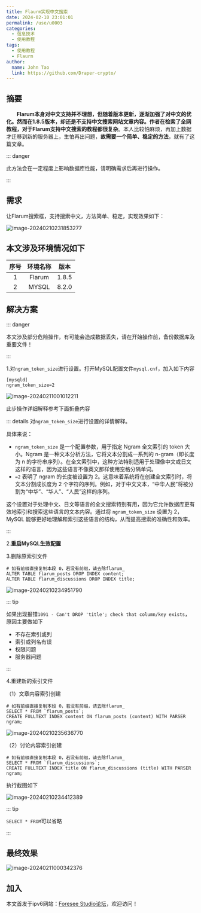 ```yaml
---
title: Flaurm实现中文搜索
date: 2024-02-10 23:01:01
permalink: /use/u0003
categories: 
  - 信息技术
  - 使用教程
tags: 
  - 使用教程
  - Flaurm
author: 
  name: John Tao
  link: https://github.com/Draper-crypto/
---
```

## 摘要

&emsp;**&emsp;Flarum本身对中文支持并不理想，但随着版本更新，逐渐加强了对中文的优化。**然而在1.8.5版本，却还是不支持中文搜索网站文章内容。作者在检索了全网教程，对于Flarum支持中文搜索的教程**都很复杂**。本人比较怕麻烦，再加上数据才迁移到新的服务器上，生怕再出问题，**故需要一个简单、稳定的方法**，就有了这篇文章。

<!-- more -->

::: danger

此方法会在一定程度上影响数据库性能，请明确需求后再进行操作。

:::



## 需求

让Flarum搜索框，支持搜索中文，方法简单、稳定，实现效果如下：

![image-20240210231853277](https://typora-img-1301299232.cos.ap-shanghai.myqcloud.com/img2/202402102318348.png)

## 本文涉及环境情况如下

| 序号 | 环境名称 | 版本  |
| :--: | :------: | :---: |
|  1   |  Flarum  | 1.8.5 |
|  2   |  MYSQL   | 8.2.0 |

## 解决方案

::: danger

本文涉及部分危险操作，有可能会造成数据丢失，请在开始操作前，备份数据库及重要文件！

:::



1.对`ngram_token_size`进行设置。打开MySQL配置文件`mysql.cnf`，加入如下内容

```shell
[mysqld]
ngram_token_size=2
```

![image-20240211001012211](https://typora-img-1301299232.cos.ap-shanghai.myqcloud.com/img2/202402110010276.png)

此步操作详细解释参考下面折叠内容



::: details
对`ngram_token_size`进行设置的详情解释。

具体来说：

- `ngram_token_size` 是一个配置参数，用于指定 Ngram 全文索引的 token 大小。Ngram 是一种文本分析方法，它将文本分割成一系列的 n-gram（即长度为 n 的字符串序列）。在全文索引中，这种方法特别适用于处理像中文或日文这样的语言，因为这些语言不像英文那样使用空格分隔单词。
- `=2` 表明了 ngram 的长度被设置为 2。这意味着系统将在创建全文索引时，将文本分割成长度为 2 个字符的序列。例如，对于中文文本，“中华人民”将被分割为“中华”、“华人”、“人民”这样的序列。

这个设置对于处理中文、日文等语言的全文搜索特别有用，因为它允许数据库更有效地索引和搜索这些语言的文本内容。通过将 `ngram_token_size` 设置为 2，MySQL 能够更好地理解和索引这些语言的结构，从而提高搜索的准确性和效率。

:::



2.**重启MySQL生效配置**

3.删除原索引文件

```mysql
# 如有前缀直接复制本段 0，若没有前缀，请去除flarum_
ALTER TABLE flarum_posts DROP INDEX content;
ALTER TABLE flarum_discussions DROP INDEX title;
```

![image-20240210234951790](https://typora-img-1301299232.cos.ap-shanghai.myqcloud.com/img2/202402102357943.png)

::: tip

如果出现报错`1091 - Can't DROP 'title'; check that column/key exists`，原因主要做如下

- 不存在索引或列
- 索引或列名有误
- 权限问题
- 服务器问题

:::



4.重建新的索引文件

（1）文章内容索引创建
```mysql
# 如有前缀直接复制本段 0，若没有前缀，请去除flarum_
SELECT * FROM `flarum_posts`;	
CREATE FULLTEXT INDEX content ON flarum_posts (content) WITH PARSER ngram; 
```

![image-20240210235636770](https://typora-img-1301299232.cos.ap-shanghai.myqcloud.com/img2/202402102356874.png)

（2）讨论内容索引创建

```mysql
# 如有前缀直接复制本段 0，若没有前缀，请去除flarum_
SELECT * FROM `flarum_discussions`;	
CREATE FULLTEXT INDEX title ON flarum_discussions (title) WITH PARSER ngram; 
```

执行截图如下

![image-20240210234412389](https://typora-img-1301299232.cos.ap-shanghai.myqcloud.com/img2/202402102344504.png)

::: tip

`SELECT * FROM`可以省略

:::



## 最终效果

![image-20240211000342376](https://typora-img-1301299232.cos.ap-shanghai.myqcloud.com/img2/202402110003453.png)



## 加入

本文首发于ipv6网站：[Foresee Studio论坛](https://foreseestudioblog.top/)，欢迎访问！



